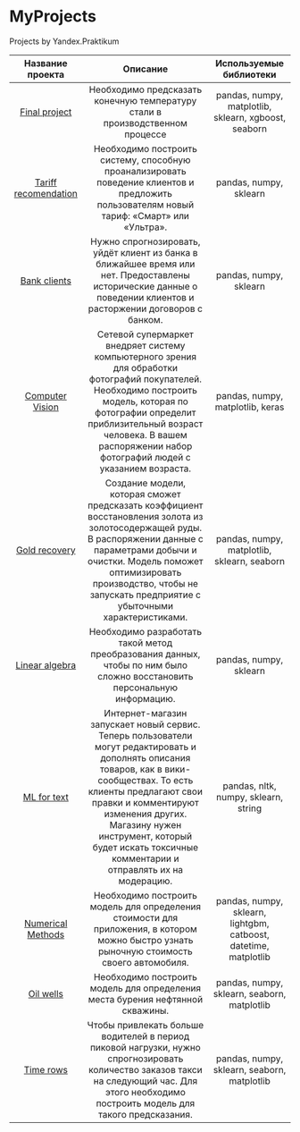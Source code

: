 # MyProjects
Projects by Yandex.Praktikum  

| Название проекта | Описание  | Используемые библиотеки  |
| :---:   | :-: | :-: |
| [Final project](https://github.com/Jeniua/MyProjects/tree/main/final_project)  | Необходимо предсказать конечную температуру стали в производственном процессе | pandas, numpy, matplotlib, sklearn, xgboost, seaborn |
| [Tariff recomendation](https://github.com/Jeniua/MyProjects/tree/main/tariff-recomendation)  | Необходимо построить систему, способную проанализировать поведение клиентов и предложить пользователям новый тариф: «Смарт» или «Ультра». | pandas, numpy, sklearn |
| [Bank clients](https://github.com/Jeniua/MyProjects/tree/main/bank%20clients)  | Нужно спрогнозировать, уйдёт клиент из банка в ближайшее время или нет. Предоставлены исторические данные о поведении клиентов и расторжении договоров с банком. | pandas, numpy, sklearn |
| [Computer Vision](https://github.com/Jeniua/MyProjects/tree/main/Computer%20vision)  | Сетевой супермаркет внедряет систему компьютерного зрения для обработки фотографий покупателей. Необходимо построить модель, которая по фотографии определит приблизительный возраст человека. В вашем распоряжении набор фотографий людей с указанием возраста. | pandas, numpy, matplotlib, keras |
| [Gold recovery](https://github.com/Jeniua/MyProjects/tree/main/Gold)  |Создание модели, которая сможет предсказать коэффициент восстановления золота из золотосодержащей руды. В распоряжении данные с параметрами добычи и очистки. Модель поможет оптимизировать производство, чтобы не запускать предприятие с убыточными характеристиками. | pandas, numpy, matplotlib, sklearn, seaborn |
| [Linear algebra](https://github.com/Jeniua/MyProjects/tree/main/Linear%20algebra)  | Необходимо разработать такой метод преобразования данных, чтобы по ним было сложно восстановить персональную информацию. | pandas, numpy, sklearn |
| [ML for text](https://github.com/Jeniua/MyProjects/tree/main/ML%20for%20text)  | Интернет-магазин запускает новый сервис. Теперь пользователи могут редактировать и дополнять описания товаров, как в вики-сообществах. То есть клиенты предлагают свои правки и комментируют изменения других. Магазину нужен инструмент, который будет искать токсичные комментарии и отправлять их на модерацию. | pandas, nltk, numpy, sklearn, string |
| [Numerical Methods](https://github.com/Jeniua/MyProjects/tree/main/Numerical%20methods)  | Необходимо построить модель для определения стоимости для приложения, в котором можно быстро узнать рыночную стоимость своего автомобиля. | pandas, numpy, sklearn, lightgbm, catboost, datetime, matplotlib |
| [Oil wells](https://github.com/Jeniua/MyProjects/tree/main/Oil%20wells)  | Необходимо построить модель для определения места бурения нефтянной скважины. | pandas, numpy, sklearn, seaborn, matplotlib |
| [Time rows](https://github.com/Jeniua/MyProjects/tree/main/Time%20rows)  | Чтобы привлекать больше водителей в период пиковой нагрузки, нужно спрогнозировать количество заказов такси на следующий час. Для этого необходимо построить модель для такого предсказания. | pandas, numpy, sklearn, seaborn, matplotlib |
